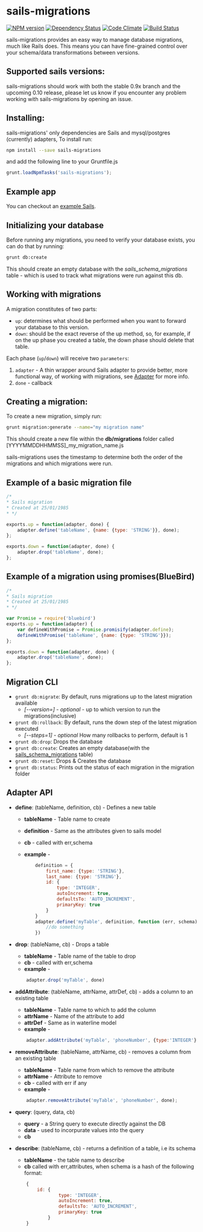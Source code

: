 # sails-migrations

[![NPM version](https://badge.fury.io/js/sails-migrations.png)](http://badge.fury.io/js/sails-migrations)
[![Dependency Status](https://gemnasium.com/BlueHotDog/sails-migrations.png)](https://gemnasium.com/BlueHotDog/sails-migrations)
[![Code Climate](https://codeclimate.com/github/BlueHotDog/sails-migrations.png)](https://codeclimate.com/github/BlueHotDog/sails-migrations)
[![Build Status](https://travis-ci.org/BlueHotDog/sails-migrations.png?branch=master)](https://travis-ci.org/BlueHotDog/sails-migrations)

sails-migrations provides an easy way to manage database migrations, much like Rails does.
This means you can have fine-grained control over your schema/data transformations between versions.

## Supported sails versions:

sails-migrations should work with both the stable 0.9x branch and the upcoming 0.10 release, please let us know if you encounter any problem working with sails-migrations by opening an issue.

## Installing:

sails-migrations' only dependencies are Sails and mysql/postgres (currently) adapters,
To install run:

```bash
npm install --save sails-migrations
```

and add the following line to your Gruntfile.js

```javascript
grunt.loadNpmTasks('sails-migrations');
```
## Example app

You can checkout an [example Sails](https://github.com/itayadler/sails-migrations-testapp).


## Initializing your database

Before running any migrations, you need to verify your database exists, you can do that by running:

```bash
grunt db:create
```

This should create an empty database with the _sails\_schema\_migrations_  table - which is used to track what migrations were run against this db.

## Working with migrations

A migration constitutes of two parts:

- `up`: determines what should be performed when you want to forward your database to this version.
- `down`: should be the exact reverse of the up method, so, for example, if on the up phase you created a table, the down phase should delete that table.

Each phase (`up`/`down`) will receive two `parameters`:

1. `adapter` - A thin wrapper around Sails adapter to provide better, more functional way, of working with migrations, see [Adapter](#adapter_api) for more info.
2. `done` - callback

## Creating a migration:

To create a new migration, simply run:
```bash
grunt migration:generate --name="my migration name"
```
This should create a new file within the **db/migrations** folder called [YYYYMMDDHHMMSS]\_my\_migration\_name.js

sails-migrations uses the timestamp to determine both the order of the migrations and which migrations were run.

## Example of a basic migration file

```javascript
/*
* Sails migration
* Created at 25/01/1985
* */

exports.up = function(adapter, done) {
	adapter.define('tableName', {name: {type: 'STRING'}}, done);
};

exports.down = function(adapter, done) {
	adapter.drop('tableName', done);
};

```

## Example of a migration using promises(BlueBird)

```javascript
/*
* Sails migration
* Created at 25/01/1985
* */

var Promise = require('bluebird')
exports.up = function(adapter) {
    var defineWithPromise = Promise.promisify(adapter.define);
    defineWithPromise('tableName', {name: {type: 'STRING'}});
};

exports.down = function(adapter, done) {
	adapter.drop('tableName', done);
};

```
## Migration CLI

- ```grunt db:migrate```: By default, runs migrations up to the latest migration available
  - _[--version=]_ - _optional_ - up to which version to run the migrations(inclusive)
- ```grunt db:rollback```: By default, runs the down step of the latest migration executed
  - _[--steps=1]_ - _optional_ How many rollbacks to perform, default is 1
- ```grunt db:drop```: Drops the database
- ```grunt db:create```: Creates an empty database(with the [sails_schema_migrations](#sails_schema_migrations) table)
- ```grunt db:reset```: Drops & Creates the database
- ```grunt db:status```: Prints out the status of each migration in the migration folder

## <a id="adapter_api"></a>Adapter API

-  **define**: (tableName, definition, cb) - Defines a new table
	- **tableName** - Table name to create
	- **definition** - Same as the attributes given to sails model
	- **cb** - called with err,schema
	- **example** -

		```javascript
			definition = {
				first_name: {type: 'STRING'},
				last_name: {type: 'STRING'},
				id: {
					type: 'INTEGER',
					autoIncrement: true,
					defaultsTo: 'AUTO_INCREMENT',
					primaryKey: true
				}
			}
			adapter.define('myTable', definition, function (err, schema) {
				//do something
			})
		```
- **drop**: (tableName, cb) - Drops a table
	- **tableName** - Table name of the table to drop
	- **cb** - called with err,schema
	- **example** -

	```javascript
		adapter.drop('myTable', done)
	```
- **addAttribute**: (tableName, attrName, attrDef, cb) - adds a column to an existing table
	- **tableName** - Table name to which to add the column
	- **attrName** - Name of the attribute to add
	- **attrDef** - Same as in waterline model
	- **example** -

	```javascript
		adapter.addAttribute('myTable', 'phoneNumber', {type:'INTEGER'}, done);
	```
- **removeAttribute**: (tableName, attrName, cb) - removes a column from an existing table
	-  **tableName** - Table name from which to remove the attribute
	-  **attrName** - Attribute to remove
	- **cb** - called with err if any
	- **example** -

	```javascript
		adapter.removeAttribute('myTable', 'phoneNumber', done);
	```
- **query**: (query, data, cb)
	-	**query** - a String query to execute directly against the DB
	-	**data** - used to incorpurate values into the query
	-	**cb**
- **describe**: (tableName, cb) - returns a definition of a table, i.e its schema
	- **tableName** - the table name to describe
	- **cb** called with err,attributes, when schema is a hash of the following format:

	```javascript
		{
			id: {
					type: 'INTEGER',
					autoIncrement: true,
					defaultsTo: 'AUTO_INCREMENT',
					primaryKey: true
				}
		}
	```
